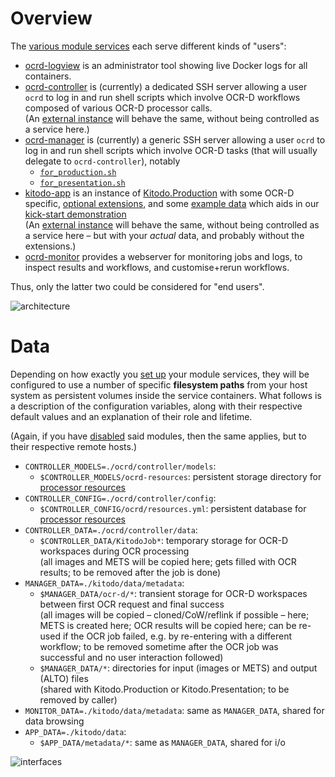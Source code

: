 # Overview

The [various module services](../setup/configure-modules.md) each serve different kinds of "users":

- [ocrd-logview](ocrd-manager.md#ocrd-logview) is an administrator tool showing live Docker logs for all containers.
- [ocrd-controller](ocrd-controller.md) is (currently) a dedicated SSH server 
  allowing a user `ocrd` to log in and run shell scripts which involve OCR-D workflows composed of various OCR-D processor calls.  
  (An [external instance](../setup/configure-external.md) will behave the same, without being controlled as a service here.)
- [ocrd-manager](ocrd-manager.md#ocrd-manager) is (currently) a generic SSH server 
  allowing a user `ocrd` to log in and run shell scripts which involve OCR-D tasks (that will usually delegate to `ocrd-controller`), notably
    - [`for_production.sh`](https://github.com/slub/ocrd_manager#from-image-to-alto-files)
    - [`for_presentation.sh`](https://github.com/slub/ocrd_manager#from-mets-to-mets-file)
- [kitodo-app](kitodo-production.md) is an instance of 
  [Kitodo.Production](https://github.com/slub/kitodo-production-docker) with some OCR-D specific,
  [optional extensions](https://github.com/markusweigelt/kitodo-production/tree/ocrd-main),
  and some [example data](https://slub.github.io/ocrd_kitodo/setup/preparation/#prepare-keys-and-kitodo-extensions)
  which aids in our [kick-start demonstration](demo.md)  
  (An [external instance](../setup/configure-external.md) will behave the same, without being controlled as a service here – 
   but with your _actual_ data, and probably without the extensions.)
- [ocrd-monitor](ocrd-manager.md#ocrd-monitor) provides a webserver for monitoring jobs and logs, 
  to inspect results and workflows, and customise+rerun workflows.

Thus, only the latter two could be considered for "end users".

![architecture](https://user-images.githubusercontent.com/38561704/204787229-ad83732b-39b1-4028-9439-7a22c92f0065.png)

# Data

Depending on how exactly you [set up](../setup/configure-modules.md) your module services, 
they will be configured to use a number of specific **filesystem paths** from your host system
as persistent volumes inside the service containers. What follows is a description of the
configuration variables, along with their respective default values and an explanation of their
role and lifetime.

(Again, if you have [disabled](../setup/enable-disable-modules.md) said modules,
then the same applies, but to their respective remote hosts.)

- `CONTROLLER_MODELS=./ocrd/controller/models`:
    - `$CONTROLLER_MODELS/ocrd-resources`: persistent storage directory for [processor resources](https://ocr-d.de/en/models)
- `CONTROLLER_CONFIG=./ocrd/controller/config`:
    - `$CONTROLLER_CONFIG/ocrd/resources.yml`: persistent database for [processor resources](https://ocr-d.de/en/models)
- `CONTROLLER_DATA=./ocrd/controller/data`:
    - `$CONTROLLER_DATA/KitodoJob*`: temporary storage for OCR-D workspaces during OCR processing  
      (all images and METS will be copied here; gets filled with OCR results; to be removed after the job is done)
- `MANAGER_DATA=./kitodo/data/metadata`:
    - `$MANAGER_DATA/ocr-d/*`: transient storage for OCR-D workspaces between first OCR request and final success  
      (all images will be copied – cloned/CoW/reflink if possible – here; METS is created here; OCR results will be copied here; 
       can be re-used if the OCR job failed, e.g. by re-entering with a different workflow; to be removed sometime after
       the OCR job was successful and no user interaction followed)
    - `$MANAGER_DATA/*`: directories for input (images or METS) and output (ALTO) files  
      (shared with Kitodo.Production or Kitodo.Presentation; to be removed by caller)
- `MONITOR_DATA=./kitodo/data/metadata`: same as `MANAGER_DATA`, shared for data browsing
- `APP_DATA=./kitodo/data`:
    - `$APP_DATA/metadata/*`: same as `MANAGER_DATA`, shared for i/o

![interfaces](https://user-images.githubusercontent.com/38561704/204881734-ab452c92-6519-4902-abc1-d405fee9a843.png)
